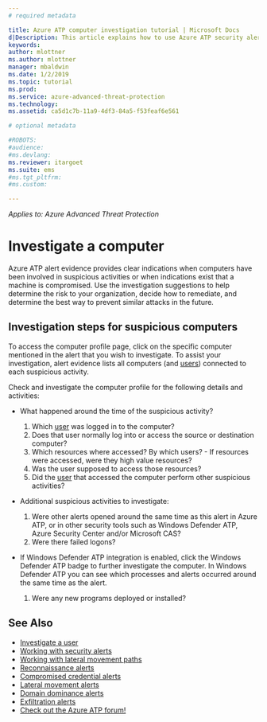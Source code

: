 ```yaml
---
# required metadata

title: Azure ATP computer investigation tutorial | Microsoft Docs
d|Description: This article explains how to use Azure ATP security alerts to investigate a suspicious computer.
keywords:
author: mlottner
ms.author: mlottner
manager: mbaldwin
ms.date: 1/2/2019
ms.topic: tutorial
ms.prod:
ms.service: azure-advanced-threat-protection
ms.technology:
ms.assetid: ca5d1c7b-11a9-4df3-84a5-f53feaf6e561

# optional metadata

#ROBOTS:
#audience:
#ms.devlang:
ms.reviewer: itargoet
ms.suite: ems
#ms.tgt_pltfrm:
#ms.custom:

---
```


*Applies to: Azure Advanced Threat Protection*

# Investigate a computer

Azure ATP alert evidence provides clear indications when computers have been involved in suspicious activities or when indications exist that a machine is compromised. Use the investigation suggestions to help determine the risk to your organization, decide how to remediate, and determine the best way to prevent similar attacks in the future.  

## Investigation steps for suspicious computers

To access the computer profile page, click on the specific computer mentioned in the alert that you wish to investigate. To assist your investigation, alert evidence lists all computers (and [users](investigate-a-user.md)) connected to each suspicious activity.

Check and investigate the computer profile for the following details and activities:

- What happened around the time of the suspicious activity?  
    1. Which [user](investigate-a-user.md) was logged in to the computer?
    2. Does that user normally log into or access the source or destination computer?
    3. Which resources where accessed? By which users?
            - If resources were accessed, were they high value resources?
    4. Was the user supposed to access those resources?
    5. Did the [user](investigate-a-user.md) that accessed the computer perform other suspicious activities?


- Additional suspicious activities to investigate:
    1. Were other alerts opened around the same time as this alert in Azure ATP, or in other security tools such as Windows Defender ATP, Azure Security Center and/or Microsoft CAS?
    2. Were there failed logons?


- If Windows Defender ATP integration is enabled, click the Windows Defender ATP badge to further investigate the computer. In Windows Defender ATP you can see which processes and alerts occurred around the same time as the alert.
    1. Were any new programs deployed or installed?

## See Also

- [Investigate a user](investigate-a-user.md)
- [Working with security alerts](working-with-suspicious-activities.md)
- [Working with lateral movement paths](use-case-lateral-movement-path.md)
- [Reconnaissance alerts](atp-reconnaissance-alerts.md)
- [Compromised credential alerts](atp-compromised-credentials-alerts.md)
- [Lateral movement alerts](atp-lateral-movement-alerts.md)
- [Domain dominance alerts](atp-domain-dominance-alerts.md)
- [Exfiltration alerts](atp-exfiltration-alerts.md)
- [Check out the Azure ATP forum!](https://aka.ms/azureatpcommunity)
